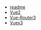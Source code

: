 * [readme](vue&vue-router&vuex/readme)
* [Vue2](vue&vue-router&vuex/vue.md)
* [Vue-Router3](vue&vue-router&vuex/vue-router.md)
* [Vuex3](vue&vue-router&vuex/vuex.md)